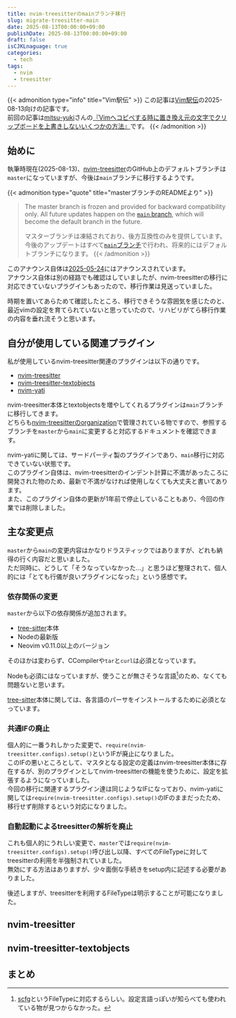 ```yaml
---
title: nvim-treesitterのmainブランチ移行
slug: migrate-treesitter-main
date: 2025-08-13T00:00:00+09:00
publishDate: 2025-08-13T00:00:00+09:00
draft: false
isCJKLnaguage: true
categories:
  - tech
tags:
  - nvim
  - treesitter
---
```


<!-- textlint-disable -->
{{< admonition type="info" title="Vim駅伝" >}}
この記事は[Vim駅伝][ekiden]の2025-08-13向けの記事です。\
前回の記事は[mitsu-yuki][mitsu-yuki]さんの[『Vimへコピぺする時に置き換え元の文字でクリップボードを上書きしないいくつかの方法』][prev-article]です。
{{< /admonition >}}
<!-- textlint-enable -->

## 始めに

執筆時現在(2025-08-13)、[nvim-treesitter]のGitHub上のデフォルトブランチは`master`になっていますが、今後は`main`ブランチに移行するようです。

<!-- textlint-disable -->
{{< admonition type="quote" title="masterブランチのREADMEより" >}}
> The master branch is frozen and provided for backward compatibility only.
> All future updates happen on the [`main` branch](https://github.com/nvim-treesitter/nvim-treesitter/blob/main/README.md), which will become the default branch in the future.
>
> マスターブランチは凍結されており、後方互換性のみを提供しています。
> 今後のアップデートはすべて[`main`ブランチ](https://github.com/nvim-treesitter/nvim-treesitter/blob/main/README.md)で行われ、将来的にはデフォルトブランチになります。
{{< /admonition >}}
<!-- textlint-enable -->

このアナウンス自体は[2025-05-24](https://github.com/nvim-treesitter/nvim-treesitter/pull/7865)にはアナウンスされています。\
アナウンス自体は別の経路でも確認はしていましたが、nvim-treesitterの移行に対応できていないプラグインもあったので、移行作業は見送っていました。

時期を置いてあらためて確認したところ、移行できそうな雰囲気を感じたのと、最近vimの設定を育てられていないと思っていたので、リハビリがてら移行作業の内容を垂れ流そうと思います。

## 自分が使用している関連プラグイン

私が使用しているnvim-treesitter関連のプラグインは以下の通りです。

- [nvim-treesitter](https://github.com/nvim-treesitter/nvim-treesitter)
- [nvim-treesitter-textobjects](https://github.com/nvim-treesitter/nvim-treesitter-textobjects)
- [nvim-yati](https://github.com/yioneko/nvim-yati)

nvim-treesitter本体とtextobjectsを増やしてくれるプラグインは`main`ブランチに移行してきます。\
どちらも[nvim-treesitterのorganization](https://github.com/nvim-treesitter)で管理されている物ですので、参照するブランチを`master`から`main`に変更すると対応するドキュメントを確認できます。

nvim-yatiに関しては、サードパーティ製のプラグインであり、`main`移行に対応できていない状態です。\
このプラグイン自体は、nvim-treesitterのインデント計算に不満があったころに開発された物のため、最新で不満がなければ使用しなくても大丈夫と書いてあります。\
また、このプラグイン自体の更新が1年前で停止していることもあり、今回の作業では削除しました。

## 主な変更点

`master`から`main`の変更内容はかなりドラスティックではありますが、どれも納得の行く内容だと思いました。\
ただ同時に、どうして「そうなっていなかった…」と思うほど整理されて、個人的には「とても行儀が良いプラグインになった」という感想です。

### 依存関係の変更

`master`から以下の依存関係が追加されます。

- [tree-sitter]本体
- Nodeの最新版
- Neovim v0.11.0以上のバージョン

そのほかは変わらず、CCompilerや`tar`と`curl`は必須となっています。

Nodeも必須にはなっていますが、使うことが無さそうな言語[^1]のため、なくても問題ないと思います。

[tree-sitter]本体に関しては、各言語のパーサをインストールするために必須となっています。

### 共通IFの廃止

個人的に一番うれしかった変更で、`require(nvim-treesitter.configs).setup()`というIFが廃止になりました。\
このIFの悪いところとして、マスタとなる設定の定義はnvim-treesitter本体に存在するが、別のプラグインとしてnvim-treesitterの機能を使うために、設定を拡張するようになっていました。\
今回の移行に関連するプラグイン達は同じようなIFになっており、nvim-yatiに関しては`require(nvim-treesitter.configs).setup()`のIFのままだったため、移行せず削除するという対応になりました。

### 自動起動によるtreesitterの解析を廃止

これも個人的にうれしい変更で、`master`では`require(nvim-treesitter.configs).setup()`呼び出し以降、すべてのFileTypeに対してtreesitterの利用を半強制されていました。\
無効にする方法はありますが、少々面倒な手続きをsetup内に記述する必要がありました。

後述しますが、treesitterを利用するFileTypeは明示することが可能になりました。

## nvim-treesitter

## nvim-treesitter-textobjects

## まとめ

<!-- textlint-disable -->
[^1]: [scfg]というFileTypeに対応するらしい。設定言語っぽいが知らべても使われている物が見つからなかった。

<!-- links -->
[ekiden]: https://vim-jp.org/ekiden/
[mitsu-yuki]: https://github.com/mitsu-yuki
[prev-article]: https://qiita.com/mitsu-yuki/private/566cd8634abe10a3341e
[nvim-treesitter]: https://github.com/nvim-treesitter/nvim-treesitter
[tree-sitter]: https://github.com/tree-sitter/tree-sitter
[scfg]: https://github.com/rockorager/tree-sitter-scfg
